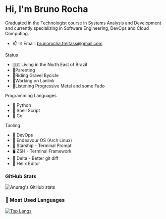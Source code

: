 # Hi, I'm Bruno Rocha

Graduated in the Technologist course in Systems Analysis and Development and currently specializing in Software Engineering, DevOps and Cloud Computing.

- 📫 ☑ Email: brunorocha.freitass@gmail.com

Status
  - 🇧🇷 Living in the North East of Brazil
  - 👶Parenting
  - 🚴Riding Gravel Bycicle
  - 👷Working on Lanlink
  - 🎵Listening Progressive Metal and some Fado

Programming Languages
  - 🐍 Python
  - 🐚 Shell Script
  - 🦫 Go

Tooling
  - 🌌 DevOps
  - 👾 Endeavour OS (Arch Linux)
  - 🚢 Starship - Terminal Prompt
  - 🖥️ ZSH - Terminal Framework
  - 🧭 Delta - Better git diff
  - 🧬 Helix Editor       

### GitHub Stats
![Anurag's GitHub stats](https://github-readme-stats.vercel.app/api?username=brunorocha-dev&show_icons=true&theme=dark)
### 🏴 Most Used Languages
[![Top Langs](https://github-readme-stats.vercel.app/api/top-langs/?username=brunorocha-dev&hide_progress=true&theme=dark)](https://github.com/brunorocha-dev/github-readme-stats)
